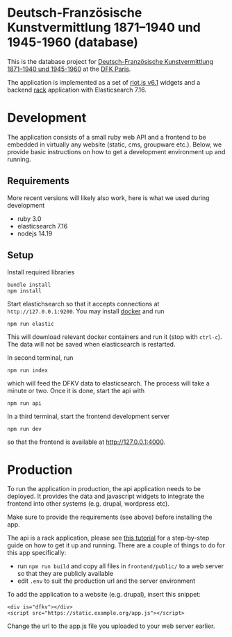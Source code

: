 # Deutsch-Französische Kunstvermittlung 1871–1940 und 1945-1960 (database)

This is the database project for 
[Deutsch-Französische Kunstvermittlung 1871–1940 und 1945-1960](https://dfk-paris.org/de/node/2391)
at the [DFK Paris](https://dfk-paris.org).

The application is implemented as a set of
[riot.js v6.1](https://riot.js.org/) widgets and a backend
[rack](https://rack.github.io) application with Elasticsearch 7.16.

# Development

The application consists of a small ruby web API and a frontend to be embedded
in virtually any website (static, cms, groupware etc.). Below, we provide
basic instructions on how to get a development environment up and running.

## Requirements

More recent versions will likely also work, here is what we used during
development

* ruby 3.0
* elasticsearch 7.16
* nodejs 14.19

## Setup

Install required libraries

    bundle install
    npm install

Start elastichsearch so that it accepts connections at `http://127.0.0.1:9200`.
You may install [docker](https://docker.com) and run

    npm run elastic

This will download relevant docker containers and run it (stop with `ctrl-c`).
The data will not be saved when elasticsearch is restarted.

In second terminal, run

    npm run index

which will feed the DFKV data to elasticsearch. The process will take a minute
or two. Once it is done, start the api with

    npm run api

In a third terminal, start the frontend development server

    npm run dev

so that the frontend is available at http://127.0.0.1:4000.

# Production

To run the application in production, the api application needs to be deployed.
It provides the data and javascript widgets to integrate the frontend into other
systems (e.g. drupal, wordpress etc).

Make sure to provide the requirements (see above) before installing the app.

The api is a rack application, please see
[this tutorial](https://wendig.io/2019/11/12/how-to-host-a-ruby-on-rails-app-with-apache.html)
for a step-by-step guide on how to get it up and running. There are a couple of
things to do for this app specifically:

* run `npm run build` and copy all files in `frontend/public/` to a web server
  so that they are publicly available
* edit `.env` to suit the production url and the server environment

To add the application to a website (e.g. drupal), insert this snippet:

    <div is="dfkv"></div>
    <script src="https://static.example.org/app.js"></script>

Change the url to the app.js file you uploaded to your web server earlier.
